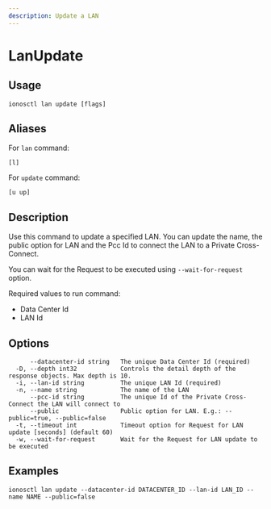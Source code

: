 ```yaml
---
description: Update a LAN
---
```


# LanUpdate

## Usage

```text
ionosctl lan update [flags]
```

## Aliases

For `lan` command:

```text
[l]
```

For `update` command:

```text
[u up]
```

## Description

Use this command to update a specified LAN. You can update the name, the public option for LAN and the Pcc Id to connect the LAN to a Private Cross-Connect.

You can wait for the Request to be executed using `--wait-for-request` option.

Required values to run command:

* Data Center Id
* LAN Id

## Options

```text
      --datacenter-id string   The unique Data Center Id (required)
  -D, --depth int32            Controls the detail depth of the response objects. Max depth is 10.
  -i, --lan-id string          The unique LAN Id (required)
  -n, --name string            The name of the LAN
      --pcc-id string          The unique Id of the Private Cross-Connect the LAN will connect to
      --public                 Public option for LAN. E.g.: --public=true, --public=false
  -t, --timeout int            Timeout option for Request for LAN update [seconds] (default 60)
  -w, --wait-for-request       Wait for the Request for LAN update to be executed
```

## Examples

```text
ionosctl lan update --datacenter-id DATACENTER_ID --lan-id LAN_ID --name NAME --public=false
```

